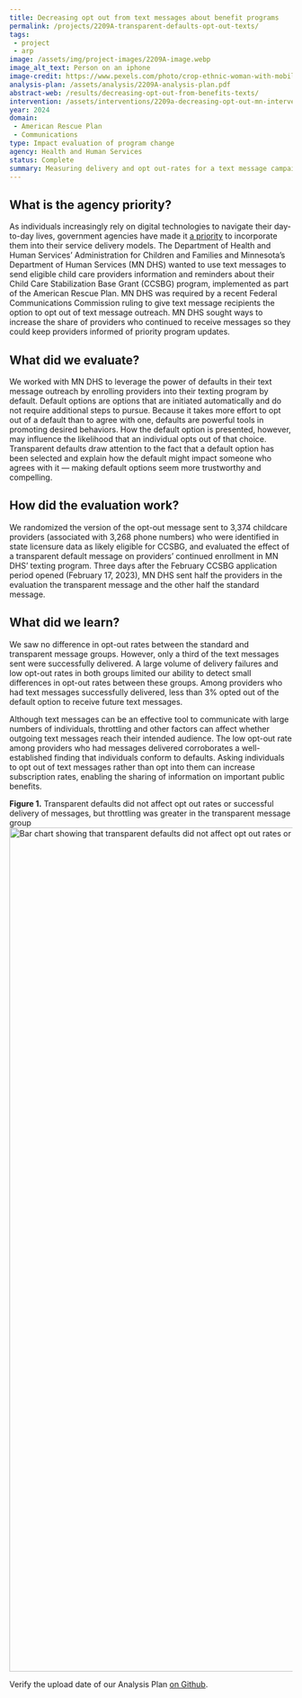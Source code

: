 ```yaml
---
title: Decreasing opt out from text messages about benefit programs
permalink: /projects/2209A-transparent-defaults-opt-out-texts/
tags: 
 - project
 - arp
image: /assets/img/project-images/2209A-image.webp 
image_alt_text: Person on an iphone
image-credit: https://www.pexels.com/photo/crop-ethnic-woman-with-mobile-phone-5838215/
analysis-plan: /assets/analysis/2209A-analysis-plan.pdf
abstract-web: /results/decreasing-opt-out-from-benefits-texts/
intervention: /assets/interventions/2209a-decreasing-opt-out-mn-intervention-pack.pdf
year: 2024  
domain:
 - American Rescue Plan
 - Communications
type: Impact evaluation of program change
agency: Health and Human Services
status: Complete
summary: Measuring delivery and opt out-rates for a text message campaign with a state partner 
---
```

## What is the agency priority?
As individuals increasingly rely on digital technologies to navigate their day-to-day lives, government agencies have made it <a class="usa-link usa-link--external" href="https://www.govinfo.gov/content/pkg/DCPD-202101050/pdf/DCPD-202101050.pdf">a priority</a> to incorporate them into their service delivery models. The Department of Health and Human Services’ Administration for Children and Families and Minnesota’s Department of Human Services (MN DHS) wanted to use text messages to send eligible child care providers information and reminders about their Child Care Stabilization Base Grant (CCSBG) program, implemented as part of the American Rescue Plan. MN DHS was required by a recent Federal Communications Commission ruling to give text message recipients the option to opt out of text message outreach. MN DHS sought ways to increase the share of providers who continued to receive messages so they could keep providers informed of priority program updates.

## What did we evaluate?
We worked with MN DHS to leverage the power of defaults in their text message outreach by enrolling providers into their texting program by default. Default options are options that are initiated automatically and do not require additional steps to pursue. Because it takes more effort to opt out of a default than to agree with one, defaults are powerful tools in promoting desired behaviors. How the default option is presented, however, may influence the likelihood that an individual opts out of that choice. Transparent defaults draw attention to the fact that a default option has been selected and explain how the default might impact someone who agrees with it — making default options seem more trustworthy and compelling.

## How did the evaluation work?
We randomized the version of the opt-out message sent to 3,374 childcare providers (associated with 3,268 phone numbers) who were identified in state licensure data as likely eligible for CCSBG, and evaluated the effect of a transparent default message on providers’ continued enrollment in MN DHS’ texting program. Three days after the February CCSBG application period opened (February 17, 2023), MN DHS sent half the providers in the evaluation the transparent message and the other half the standard message. 

## What did we learn?
We saw no difference in opt-out rates between the standard and transparent message groups. However, only a third of the text messages sent were successfully delivered. A large volume of delivery failures and low opt-out rates in both groups limited our ability to detect small differences in opt-out rates between these groups. Among providers who had text messages successfully delivered, less than 3% opted out of the default option to receive future text messages.

Although text messages can be an effective tool to communicate with large numbers of individuals, throttling and other factors can affect whether outgoing text messages reach their intended audience. The low opt-out rate among providers who had messages delivered corroborates a well-established finding that individuals conform to defaults. Asking individuals to opt out of text messages rather than opt into them can increase subscription rates, enabling the sharing of information on important public benefits.

<b>Figure 1.</b> Transparent defaults did not affect opt out rates or successful delivery of messages, but throttling was greater in the transparent message group
<img src="{{ '/assets/img/project-images/2209a-fig-1.svg' | prepend: site.baseurl }}" alt="Bar chart showing that transparent defaults did not affect opt out rates or successful delivery of messages, but throttling was greater in the transparent message group" width="1500">

Verify the upload date of our Analysis Plan <a class="usa-link usa-link--external" href="https://github.com/gsa-oes/office-of-evaluation-sciences/commits/master/assets/analysis/2209A-analysis-plan.pdf">on Github</a>.
